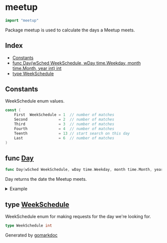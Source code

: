 <!-- Code generated by gomarkdoc. DO NOT EDIT -->

# meetup

```go
import "meetup"
```

Package meetup is used to calculate the days a Meetup meets.

## Index

- [Constants](<#constants>)
- [func Day(wSched WeekSchedule, wDay time.Weekday, month time.Month, year int) int](<#func-day>)
- [type WeekSchedule](<#type-weekschedule>)


## Constants

WeekSchedule enum values.

```go
const (
    First  WeekSchedule = 1  // number of matches
    Second              = 2  // number of matches
    Third               = 3  // number of matches
    Fourth              = 4  // number of matches
    Teenth              = 13 // start search on this day
    Last                = 6  // number of matches
)
```

## func [Day](<https://github.com/vpayno/exercism-workspace/blob/main/go/meetup/meetup.go#L49>)

```go
func Day(wSched WeekSchedule, wDay time.Weekday, month time.Month, year int) int
```

Day returns the date the Meetup meets.

<details><summary>Example</summary>
<p>

```go
{
	fmt.Println(Day(First, time.Monday, time.July, 2022))
	fmt.Println(Day(Second, time.Tuesday, time.July, 2022))
	fmt.Println(Day(Third, time.Wednesday, time.July, 2022))
	fmt.Println(Day(Fourth, time.Thursday, time.July, 2022))
	fmt.Println(Day(Teenth, time.Friday, time.July, 2022))
	fmt.Println(Day(Last, time.Saturday, time.July, 2022))
	fmt.Println(Day(First, time.Friday, time.July, 2022))

}
```

#### Output

```
4
12
20
28
15
30
1
```

</p>
</details>

## type [WeekSchedule](<https://github.com/vpayno/exercism-workspace/blob/main/go/meetup/meetup.go#L27>)

WeekSchedule enum for making requests for the day we're looking for.

```go
type WeekSchedule int
```



Generated by [gomarkdoc](<https://github.com/princjef/gomarkdoc>)

